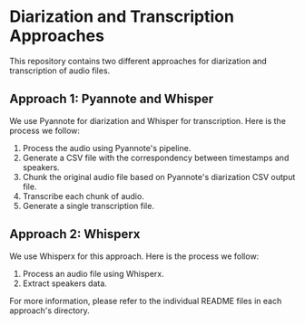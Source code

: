 # Diarization and Transcription Approaches

This repository contains two different approaches for diarization and transcription of audio files.

## Approach 1: Pyannote and Whisper

We use Pyannote for diarization and Whisper for transcription. Here is the process we follow:

1. Process the audio using Pyannote's pipeline.
2. Generate a CSV file with the correspondency between timestamps and speakers.
3. Chunk the original audio file based on Pyannote's diarization CSV output file.
4. Transcribe each chunk of audio.
5. Generate a single transcription file.

## Approach 2: Whisperx

We use Whisperx for this approach. Here is the process we follow:

1. Process an audio file using Whisperx.
2. Extract speakers data.

For more information, please refer to the individual README files in each approach's directory.
